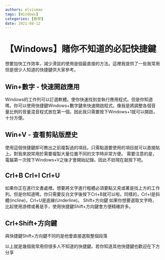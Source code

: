 ```yaml
---
authors: elvismao
tags: [Windows]
categories: [教學]
date: 2021-08-12
---
```


# 【Windows】賭你不知道的必記快捷鍵

想要加快工作效率，減少滑鼠的使用是個最直接的方法。這裡我提供了一些我常用但是很少人知道的快捷鍵供大家參考。



## Win+數字 - 快速開啟應用

Windows的工作列可以訂選軟體。使你快速找到並執行應用程式。但是你知道嗎，你可以使用快捷鍵Windows+數字鍵來快速開啟程式。像我是將調整各個音量比例的音量混音程式放在第一個。因此我只需要按下Windows+1就可以開啟，十分方便。

## Win+V - 查看剪貼版歷史

使用這個快捷鍵即可教出之前複製過的項目。只需點選要使用的項目就可以直接貼上。對我來說常用於需要複製大量位置不同的文字時非常方便。
需要注意的是，電腦第一次按下Windows+V之後才會開始記錄。因此不妨現在就按下吧。

## Crl+B Crl+I Crl+U

如果你正在進行文書處裡。想要將文字進行粗體必須要點又見或著是找上方的工作列。但是你知道嗎，你只需要反白文字後按下Crl+B就可以啦。同樣的，Crl+I是斜體(incline)，Crl+U是底線(Underline)。
Shift+方向鍵
如果你想要選取文字時，比起使用游標或著是手，使用快捷鍵Shift+方向鍵會方便精確許多。

## Crl+Shift+方向鍵

與快捷鍵Shift+方向鍵不同的是他會直接選取整個段落

以上就是幾個我常用但很多人不知道的快捷鍵。若你知道其他快捷鍵也歡迎在下方分享
